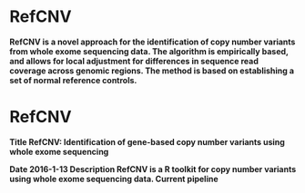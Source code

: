 # RefCNV
<b>RefCNV<b>
is a novel approach for the identification of copy number variants from whole exome sequencing data. The algorithm is empirically based, and allows for local adjustment for differences in sequence read coverage across genomic regions. The method is based on establishing a set of normal reference controls.

# RefCNV
<b>Title</b> RefCNV: Identification of gene-based copy number variants using whole exome sequencing

<b>Date</b> 2016-1-13
<b>Description</b> <b>RefCNV<b> is a R toolkit for copy number variants using whole exome sequencing data. Current pipeline

